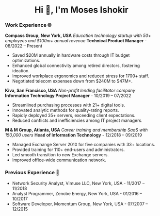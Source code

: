 <h1 align="center"><b>Hi 👋, I'm Moses Ishokir</b></h1>

### Work Experience 🌐

**Compass Group, New York, USA**
*Education technology startup with 50+ employees and $100m+ annual revenue*
**Technical Product Manager** - 08/2022 – Present
- Saved $20M annually in hardware costs through IT budget optimizations.
- Enhanced global connectivity among retired directors, fostering ideation.
- Improved workplace ergonomics and reduced stress for 1700+ staff.
- Negotiated telecom expenses down from $240M to $47M+.

**Kiva, San Francisco, USA**
*Non-profit lending facilitator company*
**Information Technology Project Manager** - 10/2019 – 07/2022
- Streamlined purchasing processes with 21+ digital tools.
- Innovated analytic methods for quality-rating reports.
- Rapidly deployed 35+ servers, exceeding client expectations.
- Reduced conflicts and inefficiencies among IT project managers.

**M & M Group, Atlanta, USA**
*Career training and membership SaaS with 150,000 users*
**Head of Information Technology** - 12/2018 – 09/2019
- Managed Exchange Server 2010 for five companies with 33+ locations.
- Provided training for 110+ end-users and administrators.
- Led smooth transition to new Exchange servers.
- Improved office-wide communication network.

### Previous Experience 🌟

- Network Security Analyst, Vimuse LLC, New York, USA - 11/2017 – 11/2018
- Analyst Programmer, Zenobe Energy, New York, USA - 01/2016 – 10/2017
- Software Developer, Momentum Group, New York, USA - 07/2007 – 12/2015
